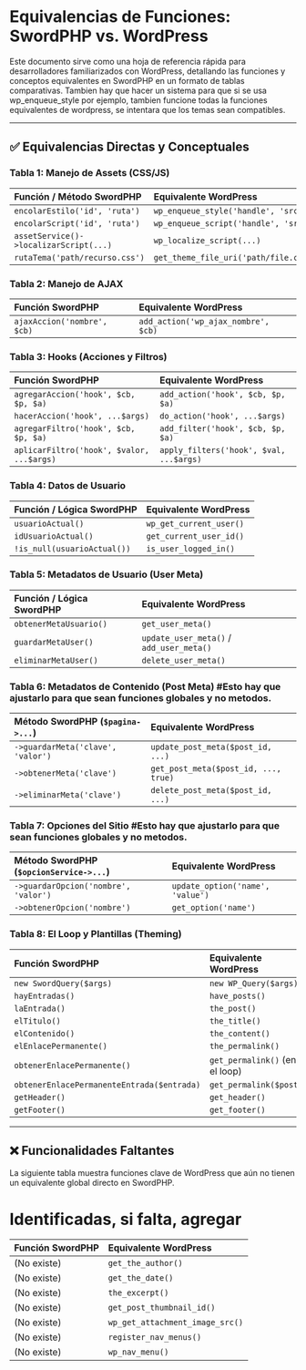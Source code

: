 # Equivalencias de Funciones: SwordPHP vs. WordPress

Este documento sirve como una hoja de referencia rápida para desarrolladores familiarizados con WordPress, detallando las funciones y conceptos equivalentes en SwordPHP en un formato de tablas comparativas. Tambien hay que hacer un sistema para que si se usa wp_enqueue_style por ejemplo, tambien funcione todas la funciones equivalentes de wordpress, se intentara que los temas sean compatibles.

---

## ✅ Equivalencias Directas y Conceptuales

### Tabla 1: Manejo de Assets (CSS/JS)

| Función / Método SwordPHP              | Equivalente WordPress                 |
| :------------------------------------- | :------------------------------------ |
| `encolarEstilo('id', 'ruta')`          | `wp_enqueue_style('handle', 'src')`   |
| `encolarScript('id', 'ruta')`          | `wp_enqueue_script('handle', 'src')`  |
| `assetService()->localizarScript(...)` | `wp_localize_script(...)`             |
| `rutaTema('path/recurso.css')`         | `get_theme_file_uri('path/file.css')` |

### Tabla 2: Manejo de AJAX

| Función SwordPHP            | Equivalente WordPress               |
| :-------------------------- | :---------------------------------- |
| `ajaxAccion('nombre', $cb)` | `add_action('wp_ajax_nombre', $cb)` |

### Tabla 3: Hooks (Acciones y Filtros)

| Función SwordPHP                          | Equivalente WordPress                   |
| :---------------------------------------- | :-------------------------------------- |
| `agregarAccion('hook', $cb, $p, $a)`      | `add_action('hook', $cb, $p, $a)`       |
| `hacerAccion('hook', ...$args)`           | `do_action('hook', ...$args)`           |
| `agregarFiltro('hook', $cb, $p, $a)`      | `add_filter('hook', $cb, $p, $a)`       |
| `aplicarFiltro('hook', $valor, ...$args)` | `apply_filters('hook', $val, ...$args)` |

### Tabla 4: Datos de Usuario

| Función / Lógica SwordPHP   | Equivalente WordPress   |
| :-------------------------- | :---------------------- |
| `usuarioActual()`           | `wp_get_current_user()` |
| `idUsuarioActual()`         | `get_current_user_id()` |
| `!is_null(usuarioActual())` | `is_user_logged_in()`   |

### Tabla 5: Metadatos de Usuario (User Meta)

| Función / Lógica SwordPHP | Equivalente WordPress                    |
| :------------------------ | :--------------------------------------- |
| `obtenerMetaUsuario()`    | `get_user_meta()`                        |
| `guardarMetaUser()`       | `update_user_meta()` / `add_user_meta()` |
| `eliminarMetaUser()`      | `delete_user_meta()`                     |

### Tabla 6: Metadatos de Contenido (Post Meta) #Esto hay que ajustarlo para que sean funciones globales y no metodos.

| Método SwordPHP (`$pagina->...`)  | Equivalente WordPress                |
| :-------------------------------- | :----------------------------------- |
| `->guardarMeta('clave', 'valor')` | `update_post_meta($post_id, ...)`    |
| `->obtenerMeta('clave')`          | `get_post_meta($post_id, ..., true)` |
| `->eliminarMeta('clave')`         | `delete_post_meta($post_id, ...)`    |

### Tabla 7: Opciones del Sitio #Esto hay que ajustarlo para que sean funciones globales y no metodos.

| Método SwordPHP (`$opcionService->...`) | Equivalente WordPress            |
| :-------------------------------------- | :------------------------------- |
| `->guardarOpcion('nombre', 'valor')`    | `update_option('name', 'value')` |
| `->obtenerOpcion('nombre')`             | `get_option('name')`             |

### Tabla 8: El Loop y Plantillas (Theming)

| Función SwordPHP                           | Equivalente WordPress          |
| :----------------------------------------- | :----------------------------- |
| `new SwordQuery($args)`                    | `new WP_Query($args)`          |
| `hayEntradas()`                            | `have_posts()`                 |
| `laEntrada()`                              | `the_post()`                   |
| `elTitulo()`                               | `the_title()`                  |
| `elContenido()`                            | `the_content()`                |
| `elEnlacePermanente()`                     | `the_permalink()`              |
| `obtenerEnlacePermanente()`                | `get_permalink()` (en el loop) |
| `obtenerEnlacePermanenteEntrada($entrada)` | `get_permalink($post)`         |
| `getHeader()`                              | `get_header()`                 |
| `getFooter()`                              | `get_footer()`                 |

---

## ❌ Funcionalidades Faltantes

La siguiente tabla muestra funciones clave de WordPress que aún no tienen un equivalente global directo en SwordPHP.

# Identificadas, si falta, agregar

| Función SwordPHP | Equivalente WordPress           |
| :--------------- | :------------------------------ |
| (No existe)      | `get_the_author()`              |
| (No existe)      | `get_the_date()`                |
| (No existe)      | `the_excerpt()`                 |
| (No existe)      | `get_post_thumbnail_id()`       |
| (No existe)      | `wp_get_attachment_image_src()` |
| (No existe)      | `register_nav_menus()`          |
| (No existe)      | `wp_nav_menu()`                 |
